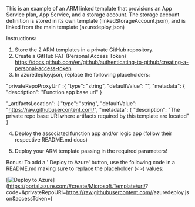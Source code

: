 This is an example of an ARM linked template that provisions an App Service plan, App Service, and a storage account.
The storage account definition is stored in its own template (linkedStorageAccount.json), and is linked from the main template (azuredeploy.json)


Instructions:

1. Store the 2 ARM templates in a private GitHub repository.
2. Create a GitHub PAT (Personal Access Token)
https://docs.github.com/en/github/authenticating-to-github/creating-a-personal-access-token
3. In azuredeploy.json, replace the following placeholders:

"privateRepoProxyUri" :{
      "type": "string",
      "defaultValue": "<function-app uri>",
      "metadata": {
        "description": "Function app base url"
      }

"_artifactsLocation": {
      "type": "string",
      "defaultValue": "https://raw.githubusercontent.com/<privateRepoaseURI>",
      "metadata": {
        "description": "The private repo base URI where artifacts required by this template are located"
      }



4. Deploy the associated function app and/or logic app (follow their respective README.md docs)

5. Deploy your ARM template passing in the required parameters!

Bonus:
To add a ' Deploy to Azure' button, use the following code in a README.md making sure to replace the placeholder (<>) values:

[![Deploy to Azure](https://aka.ms/deploytoazurebutton)](https://portal.azure.com/#create/Microsoft.Template/uri/<function app uri>?code=<funtion app key>&privateRepoURI=https://raw.githubusercontent.com/<privateRepo>/azuredeploy.json&accessToken=<GitHub PAT>)
